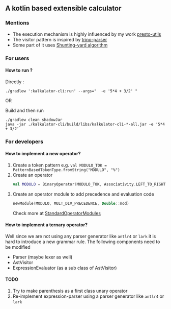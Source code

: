 ## A kotlin based extensible calculator

### Mentions

* The execution mechanism is highly influenced by my work [presto-utils](https://github.com/pPanda-beta/presto-utils)
* The visitor pattern is inspired by [trino-parser](https://github1s.com/trinodb/trino/blob/HEAD/core/trino-parser/src/main/java/io/trino/sql/tree/AstVisitor.java)  
* Some part of it uses [Shunting-yard algorithm](https://en.wikipedia.org/wiki/Shunting-yard_algorithm#A_simple_conversion)

### For users
#### How to run ?

Directly :
```shell script
./gradlew ':kalkulator-cli:run' --args="  -e '5*4 + 3/2' "
```

OR

Build and then run
```shell script
./gradlew clean shadowJar 
java -jar ./kalkulator-cli/build/libs/kalkulator-cli-*-all.jar -e '5*4 + 3/2'
```

### For developers

#### How to implement a new operator?

1. Create a token pattern e.g. `val MODULO_TOK = PatternBasedTokenType.fromString("MODULO", "%")`
2. Create an operator  
    ```kotlin
    val MODULO = BinaryOperator(MODULO_TOK, Associativity.LEFT_TO_RIGHT)
    ```
3. Create an operator module to add precedence and evaluation code  
    ```kotlin
    newModule(MODULO, MULT_DIV_PRECEDENCE, Double::mod)
    ```
    Check more at [StandardOperatorModules](kalkulator-core/src/main/kotlin/ppanda/math/kalkulator/standard/StandardOperatorModules.kt)


#### How to implement a ternary operator?
 
 Well since we are not using any parser generator like `antlr4` or `lark` 
 it is hard to introduce a new grammar rule. The following components need to be modified
 * Parser (maybe lexer as well)
 * AstVisitor
 * ExpressionEvaluator (as a sub class of AstVisitor)


#### TODO
1. Try to make parenthesis as a first class unary operator
2. Re-implement expression-parser using a parser generator like `antlr4` or `lark`

